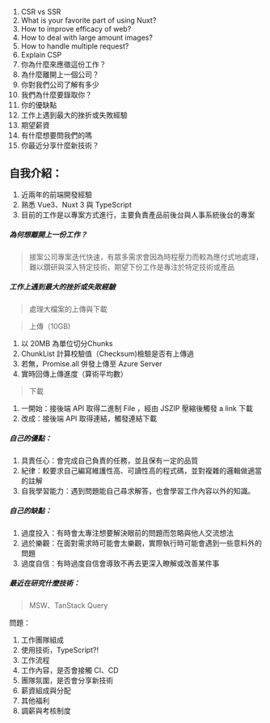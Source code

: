 1. CSR vs SSR
2. What is your favorite part of using Nuxt?
3. How to improve efficacy of web?
4. How to deal with large amount images?
5. How to handle multiple request?
6. Explain CSP
7. 你為什麼來應徵這份工作？ 
8. 為什麼離開上一個公司？ 
9. 你對我們公司了解有多少 
10. 我們為什麼要錄取你？ 
11. 你的優缺點 
12. 工作上遇到最大的挫折或失敗經驗 
13. 期望薪資 
14. 有什麼想要問我們的嗎
15. 你最近分享什麼新技術？


##  自我介紹：  

1. 近兩年的前端開發經驗  
2. 熟悉 Vue3、Nuxt 3 與 TypeScript  
3. 目前的工作是以專案方式進行，主要負責產品前後台與人事系統後台的專案  
  
##### 為何想離開上一份工作？  

> 接案公司專案迭代快速，有眾多需求會因為時程壓力而較為應付式地處理，難以鑽研與深入特定技術，期望下份工作是專注於特定技術或產品  
  
##### 工作上遇到最大的挫折或失敗經驗  

> 處理大檔案的上傳與下載  
  
> 上傳（10GB)  
1. 以 20MB 為單位切分Chunks  
2. ChunkList 計算校驗值（Checksum)檢驗是否有上傳過  
3. 若無，Promise.all 併發上傳至 Azure Server  
4. 實時回傳上傳進度（算術平均數）  
  
> 下載
1. 一開始：接後端 API 取得二進制 File ，經由 JSZIP 壓縮後觸發 a link 下載
2. 改成：接後端 API 取得連結，觸發連結下載  
  
##### 自己的優點：  
1. 具責任心：會完成自己負責的任務，並且保有一定的品質
2. 紀律：較要求自己編寫維護性高、可讀性高的程式碼，並對複雜的邏輯做適當的註解
3. 自我學習能力：遇到問題能自己尋求解答，也會學習工作內容以外的知識。
##### 自己的缺點：  
1. 過度投入：有時會太專注想要解決眼前的問題而忽略與他人交流想法
2. 過於樂觀：在面對需求時可能會太樂觀，實際執行時可能會遇到一些意料外的問題
3. 過度自信：有時過度自信會導致不再去更深入瞭解或改善某件事

##### 最近在研究什麼技術：  
> MSW、TanStack Query

  
  
問題：  
1. 工作團隊組成  
2. 使用技術，TypeScript?!  
3. 工作流程  
4. 工作內容，是否會接觸 CI、CD  
5. 團隊氛圍，是否會分享新技術  
6. 薪資組成與分配
7. 其他福利
8. 調薪與考核制度

